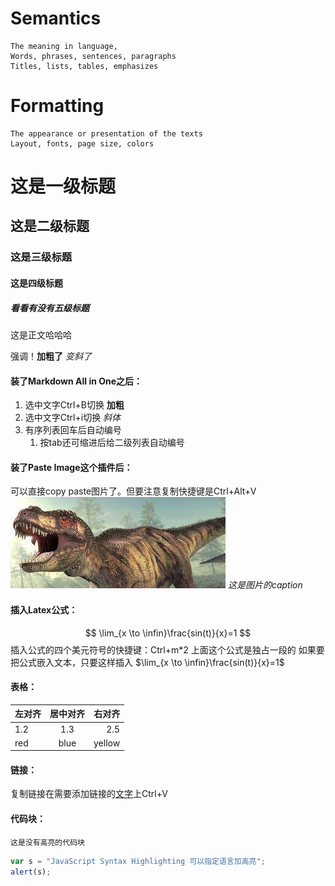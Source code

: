 # Semantics
    The meaning in language,
    Words, phrases, sentences, paragraphs
    Titles, lists, tables, emphasizes

# Formatting
    The appearance or presentation of the texts
    Layout, fonts, page size, colors


# 这是一级标题
## 这是二级标题
### 这是三级标题
#### 这是四级标题
##### 看看有没有五级标题
这是正文哈哈哈

强调！**加粗了** *变斜了*

#### 装了Markdown All in One之后：
1. 选中文字Ctrl+B切换 **加粗**
2. 选中文字Ctrl+i切换 *斜体*
3. 有序列表回车后自动编号
   1. 按tab还可缩进后给二级列表自动编号

#### 装了Paste Image这个插件后：
可以直接copy paste图片了。但要注意复制快捷键是Ctrl+Alt+V
![](2022-11-06-15-55-05.png)
*这是图片的caption*

#### 插入Latex公式：
$$
\lim_{x \to \infin}\frac{sin(t)}{x}=1
$$
插入公式的四个美元符号的快捷键：Ctrl+m*2
上面这个公式是独占一段的
如果要把公式嵌入文本，只要这样插入 $\lim_{x \to \infin}\frac{sin(t)}{x}=1$

#### 表格：
| 左对齐 | 居中对齐 | 右对齐 |
| :----- | :------: | -----: |
| 1.2    |   1.3    |    2.5 |
| red    |   blue   | yellow |

#### 链接：
复制链接在需要添加链接的[文字](http://bjmcreative.com.au/)上Ctrl+V

#### 代码块：
```
这是没有高亮的代码块
```

```javascript
var s = "JavaScript Syntax Highlighting 可以指定语言加高亮";
alert(s);
```


